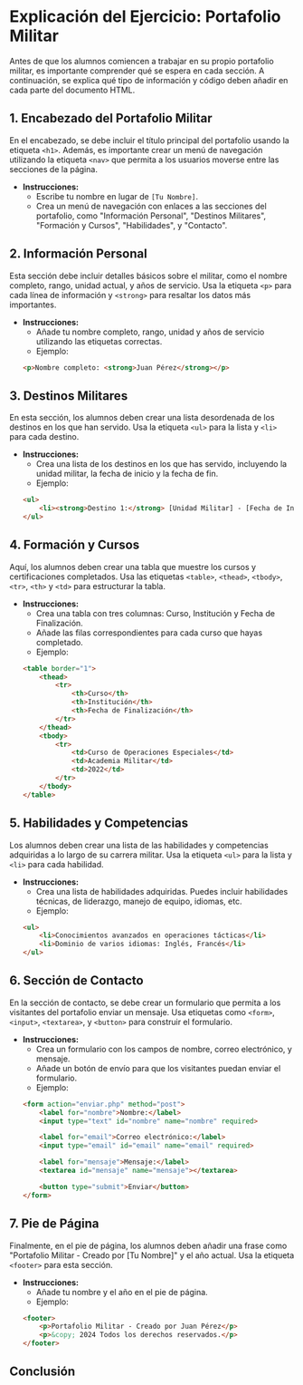 
# Explicación del Ejercicio: Portafolio Militar

Antes de que los alumnos comiencen a trabajar en su propio portafolio militar, es importante comprender qué se espera en cada sección. A continuación, se explica qué tipo de información y código deben añadir en cada parte del documento HTML.

## 1. Encabezado del Portafolio Militar

En el encabezado, se debe incluir el título principal del portafolio usando la etiqueta `<h1>`. Además, es importante crear un menú de navegación utilizando la etiqueta `<nav>` que permita a los usuarios moverse entre las secciones de la página.

- **Instrucciones:**
    - Escribe tu nombre en lugar de `[Tu Nombre]`.
    - Crea un menú de navegación con enlaces a las secciones del portafolio, como "Información Personal", "Destinos Militares", "Formación y Cursos", "Habilidades", y "Contacto".

## 2. Información Personal

Esta sección debe incluir detalles básicos sobre el militar, como el nombre completo, rango, unidad actual, y años de servicio. Usa la etiqueta `<p>` para cada línea de información y `<strong>` para resaltar los datos más importantes.

- **Instrucciones:**
    - Añade tu nombre completo, rango, unidad y años de servicio utilizando las etiquetas correctas.
    - Ejemplo: 
    ```html
    <p>Nombre completo: <strong>Juan Pérez</strong></p>
    ```

## 3. Destinos Militares

En esta sección, los alumnos deben crear una lista desordenada de los destinos en los que han servido. Usa la etiqueta `<ul>` para la lista y `<li>` para cada destino.

- **Instrucciones:**
    - Crea una lista de los destinos en los que has servido, incluyendo la unidad militar, la fecha de inicio y la fecha de fin.
    - Ejemplo:
    ```html
    <ul>
        <li><strong>Destino 1:</strong> [Unidad Militar] - [Fecha de Inicio] a [Fecha de Fin]</li>
    </ul>
    ```

## 4. Formación y Cursos

Aquí, los alumnos deben crear una tabla que muestre los cursos y certificaciones completados. Usa las etiquetas `<table>`, `<thead>`, `<tbody>`, `<tr>`, `<th>` y `<td>` para estructurar la tabla.

- **Instrucciones:**
    - Crea una tabla con tres columnas: Curso, Institución y Fecha de Finalización.
    - Añade las filas correspondientes para cada curso que hayas completado.
    - Ejemplo:
    ```html
    <table border="1">
        <thead>
            <tr>
                <th>Curso</th>
                <th>Institución</th>
                <th>Fecha de Finalización</th>
            </tr>
        </thead>
        <tbody>
            <tr>
                <td>Curso de Operaciones Especiales</td>
                <td>Academia Militar</td>
                <td>2022</td>
            </tr>
        </tbody>
    </table>
    ```

## 5. Habilidades y Competencias

Los alumnos deben crear una lista de las habilidades y competencias adquiridas a lo largo de su carrera militar. Usa la etiqueta `<ul>` para la lista y `<li>` para cada habilidad.

- **Instrucciones:**
    - Crea una lista de habilidades adquiridas. Puedes incluir habilidades técnicas, de liderazgo, manejo de equipo, idiomas, etc.
    - Ejemplo:
    ```html
    <ul>
        <li>Conocimientos avanzados en operaciones tácticas</li>
        <li>Dominio de varios idiomas: Inglés, Francés</li>
    </ul>
    ```

## 6. Sección de Contacto

En la sección de contacto, se debe crear un formulario que permita a los visitantes del portafolio enviar un mensaje. Usa etiquetas como `<form>`, `<input>`, `<textarea>`, y `<button>` para construir el formulario.

- **Instrucciones:**
    - Crea un formulario con los campos de nombre, correo electrónico, y mensaje.
    - Añade un botón de envío para que los visitantes puedan enviar el formulario.
    - Ejemplo:
    ```html
    <form action="enviar.php" method="post">
        <label for="nombre">Nombre:</label>
        <input type="text" id="nombre" name="nombre" required>

        <label for="email">Correo electrónico:</label>
        <input type="email" id="email" name="email" required>

        <label for="mensaje">Mensaje:</label>
        <textarea id="mensaje" name="mensaje"></textarea>

        <button type="submit">Enviar</button>
    </form>
    ```

## 7. Pie de Página

Finalmente, en el pie de página, los alumnos deben añadir una frase como "Portafolio Militar - Creado por [Tu Nombre]" y el año actual. Usa la etiqueta `<footer>` para esta sección.

- **Instrucciones:**
    - Añade tu nombre y el año en el pie de página.
    - Ejemplo:
    ```html
    <footer>
        <p>Portafolio Militar - Creado por Juan Pérez</p>
        <p>&copy; 2024 Todos los derechos reservados.</p>
    </footer>
    ```

## Conclusión


